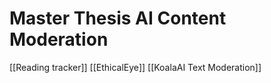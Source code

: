 # Master Thesis AI Content Moderation

[[Reading tracker]]
[[EthicalEye]]
[[KoalaAI Text Moderation]]
